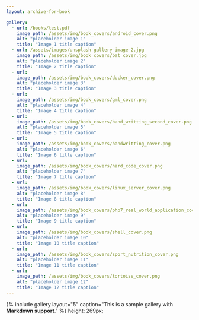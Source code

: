 ```yaml
---
layout: archive-for-book

gallery:
  - url: /books/test.pdf
    image_path: /assets/img/book_covers/android_cover.png
    alt: "placeholder image 1"
    title: "Image 1 title caption"
  - url: /assets/images/unsplash-gallery-image-2.jpg
    image_path: /assets/img/book_covers/bat_cover.jpg
    alt: "placeholder image 2"
    title: "Image 2 title caption"
  - url: 
    image_path: /assets/img/book_covers/docker_cover.png
    alt: "placeholder image 3"
    title: "Image 3 title caption"
  - url: 
    image_path: /assets/img/book_covers/gml_cover.png
    alt: "placeholder image 4"
    title: "Image 4 title caption"
  - url: 
    image_path: /assets/img/book_covers/hand_writting_second_cover.png
    alt: "placeholder image 5"
    title: "Image 5 title caption"
  - url: 
    image_path: /assets/img/book_covers/handwritting_cover.png
    alt: "placeholder image 6"
    title: "Image 6 title caption"
  - url: 
    image_path: /assets/img/book_covers/hard_code_cover.png
    alt: "placeholder image 7"
    title: "Image 7 title caption"
  - url: 
    image_path: /assets/img/book_covers/linux_server_cover.png
    alt: "placeholder image 8"
    title: "Image 8 title caption"
  - url: 
    image_path: /assets/img/book_covers/php7_real_world_application_cover.png
    alt: "placeholder image 9"
    title: "Image 9 title caption"
  - url: 
    image_path: /assets/img/book_covers/shell_cover.png
    alt: "placeholder image 10"
    title: "Image 10 title caption"
  - url: 
    image_path: /assets/img/book_covers/sport_nutrition_cover.png
    alt: "placeholder image 11"
    title: "Image 11 title caption"
  - url: 
    image_path: /assets/img/book_covers/tortoise_cover.png
    alt: "placeholder image 12"
    title: "Image 12 title caption"
---
```

<!-- this is a book page. -->

{% include gallery layout="5" caption="This is a sample gallery with **Markdown support**." %}
    height: 269px;